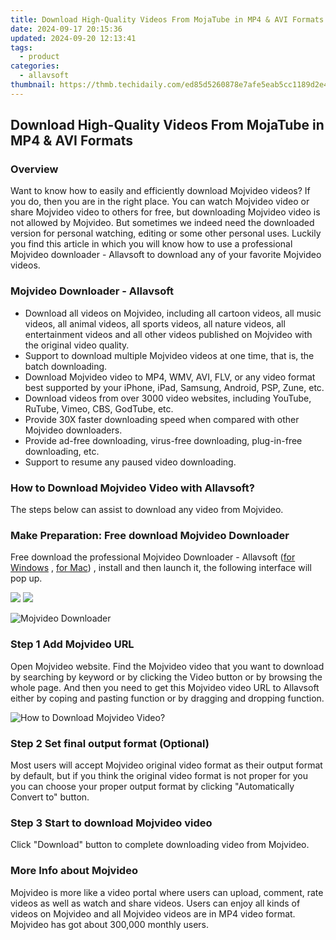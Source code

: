 ```yaml
---
title: Download High-Quality Videos From MojaTube in MP4 & AVI Formats
date: 2024-09-17 20:15:36
updated: 2024-09-20 12:13:41
tags:
  - product
categories:
  - allavsoft
thumbnail: https://thmb.techidaily.com/ed85d5260878e7afe5eab5cc1189d2e4580a5c9f5e7d77e30ca04d5bf449b804.jpg
---
```


## Download High-Quality Videos From MojaTube in MP4 & AVI Formats

### Overview

Want to know how to easily and efficiently download Mojvideo videos? If you do, then you are in the right place. You can watch Mojvideo video or share Mojvideo video to others for free, but downloading Mojvideo video is not allowed by Mojvideo. But sometimes we indeed need the downloaded version for personal watching, editing or some other personal uses. Luckily you find this article in which you will know how to use a professional Mojvideo downloader - Allavsoft to download any of your favorite Mojvideo videos.

### Mojvideo Downloader - Allavsoft

* Download all videos on Mojvideo, including all cartoon videos, all music videos, all animal videos, all sports videos, all nature videos, all entertainment videos and all other videos published on Mojvideo with the original video quality.
* Support to download multiple Mojvideo videos at one time, that is, the batch downloading.
* Download Mojvideo video to MP4, WMV, AVI, FLV, or any video format best supported by your iPhone, iPad, Samsung, Android, PSP, Zune, etc.
* Download videos from over 3000 video websites, including YouTube, RuTube, Vimeo, CBS, GodTube, etc.
* Provide 30X faster downloading speed when compared with other Mojvideo downloaders.
* Provide ad-free downloading, virus-free downloading, plug-in-free downloading, etc.
* Support to resume any paused video downloading.

### How to Download Mojvideo Video with Allavsoft?

The steps below can assist to download any video from Mojvideo.

### Make Preparation: Free download Mojvideo Downloader

Free download the professional Mojvideo Downloader - Allavsoft ([for Windows](https://tools.techidaily.com/allavsoft/products/) , [for Mac](https://tools.techidaily.com/allavsoft/products/)) , install and then launch it, the following interface will pop up.

[![](https://www.allavsoft.com/how-to/../images/how-to/free-download-win.jpg)](https://tools.techidaily.com/allavsoft/products/) [![](https://www.allavsoft.com/how-to/../images/how-to/free-download-mac.jpg)](https://tools.techidaily.com/allavsoft/products/)

![Mojvideo Downloader](https://www.allavsoft.com/how-to/../images/allavsoft/screen-shot-600.jpg)

### Step 1 Add Mojvideo URL

Open Mojvideo website. Find the Mojvideo video that you want to download by searching by keyword or by clicking the Video button or by browsing the whole page. And then you need to get this Mojvideo video URL to Allavsoft either by coping and pasting function or by dragging and dropping function.

![How to Download Mojvideo Video?](https://www.allavsoft.com/how-to/../images/how-to/download-rtmp-video/download-rtmp-video.jpg)

### Step 2 Set final output format (Optional)

Most users will accept Mojvideo original video format as their output format by default, but if you think the original video format is not proper for you you can choose your proper output format by clicking "Automatically Convert to" button.

### Step 3 Start to download Mojvideo video

Click "Download" button to complete downloading video from Mojvideo.

### More Info about Mojvideo

Mojvideo is more like a video portal where users can upload, comment, rate videos as well as watch and share videos. Users can enjoy all kinds of videos on Mojvideo and all Mojvideo videos are in MP4 video format. Mojvideo has got about 300,000 monthly users.

<ins class="adsbygoogle"
     style="display:block"
     data-ad-format="autorelaxed"
     data-ad-client="ca-pub-7571918770474297"
     data-ad-slot="1223367746"></ins>



<ins class="adsbygoogle"
     style="display:block"
     data-ad-client="ca-pub-7571918770474297"
     data-ad-slot="8358498916"
     data-ad-format="auto"
     data-full-width-responsive="true"></ins>
